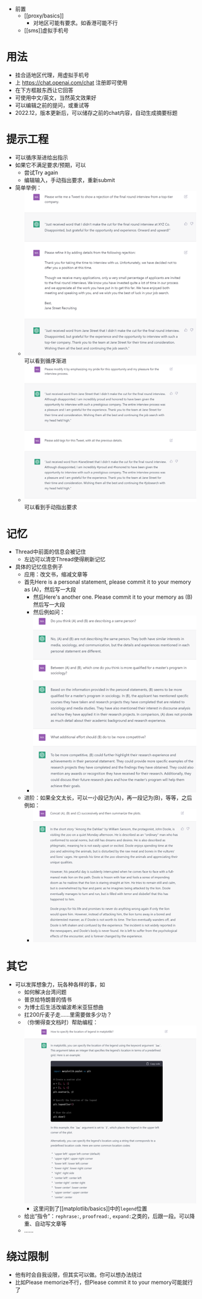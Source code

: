 - 前置
  - [[proxy/basics]]
    - 对地区可能有要求。如香港可能不行
  - [[sms]]虚拟手机号
# 用法
- 挂合适地区代理，用虚拟手机号
- 上 https://chat.openai.com/chat 注册即可使用
- 在下方框敲东西让它回答
- 可使用中文/英文，当然英文效果好
- 可以编辑之前的提问，或重试等
- 2022.12，版本更新后，可以储存之前的chat内容，自动生成摘要标题
# 提示工程
- 可以循序渐进给出指示
- 如果它不满足要求/预期，可以
  - 尝试Try again
  - 编辑输入，手动指出要求，重新submit
- 简单举例：
  - ![](prompt-example-0.png) 可以看到循序渐进
  - ![](prompt-example-1.png) 可以看到手动指出要求
# 记忆
- Thread中前面的信息会被记住
  - 左边可以清空Thread使得刷新记忆
- 具体的记忆信息例子
  - 应用：改文书，缩减文章等
  - 首先Here is a personal statement, please commit it to your memory as (A)，然后写一大段
    - 然后Here's another one. Please commit it to your memory as (B)然后写一大段
    - 然后例如问：
    - ![](prompt-example-memory.png)
  - 进阶：如果全文太长，可以一小段记为(A)，再一段记为(B)，等等，之后例如：
    - ![](prompt-example-memory-by-parts.png)
# 其它
- 可以发挥想象力，玩各种各样的事，如
  - 如何解决台湾问题
  - 普京给特朗普的情书
  - 为博士后生活改编波希米亚狂想曲
  - 扛200斤麦子走……里需要做多少功？
  - （你懒得查文档时）帮助编程： ![](programming-aid.png)
    - 这里问到了[[matplotlib/basics]]中的`legend`位置
  - 给出“指令”：`rephrase:`, `proofread:`, `expand:`之类的，后跟一段。可以降重、自动写文章等
  - ……
# 绕过限制
- 他有时会自我设限，但其实可以做。你可以想办法绕过
- 比如Please memorize不行，但Please commit it to your memory可能就行了